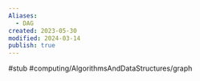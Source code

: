 ```yaml
---
Aliases:
  - DAG
created: 2023-05-30
modified: 2024-03-14
publish: true
---
```


#stub #computing/AlgorithmsAndDataStructures/graph